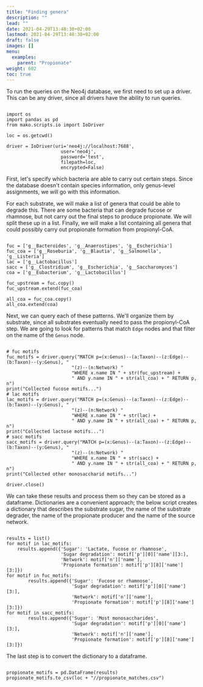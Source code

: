 ```yaml
---
title: "Finding genera"
description: ""
lead: ""
date: 2021-04-29T13:48:30+02:00
lastmod: 2021-04-29T13:48:30+02:00
draft: false
images: []
menu: 
  examples:
    parent: "Propionate"
weight: 602
toc: true
---
```


To run the queries on the Neo4j database, we first need to set up a driver. This can be any driver, since all drivers have the ability to run queries. 

<pre><code>
import os
import pandas as pd
from mako.scripts.io import IoDriver

loc = os.getcwd()

driver = IoDriver(uri='neo4j://localhost:7688',
                    user='neo4j',
                    password='test',
                    filepath=loc,
                    encrypted=False)
</pre></code>

First, let's specify which bacteria are able to carry out certain steps. Since the database doesn't contain species information, only genus-level assignments, we will go with this information. 

For each substrate, we will make a list of genera that could be able to degrade this. 
There are some bacteria that can degrade fucose or rhamnose, but not carry out the final steps to produce propionate. We will split these up in a list. Finally, we will make a list containing all genera that could possibly carry out propionate formation from propionyl-CoA. 

<pre><code>
fuc = ['g__Bacteroides', 'g__Anaerostipes', 'g__Escherichia']
fuc_coa = ['g__Roseburia', 'g__Blautia', 'g__Salmonella', 'g__Listeria']
lac = ['g__Lactobacillus']
sacc = ['g__Clostridium', 'g__Escherichia', 'g__Saccharomyces']
coa = ['g__Eubacterium', 'g__Lactobacillus']

fuc_upstream = fuc.copy()
fuc_upstream.extend(fuc_coa)

all_coa = fuc_coa.copy()
all_coa.extend(coa)    
</pre></code>

Next, we can query each of these patterns. We'll organize them by substrate, since all substrates eventually need to pass the propionyl-CoA step. We are going to look for patterns that match <code>Edge</code> nodes and that filter on the name of the <code>Genus</code> node. 

<pre><code>
# fuc motifs
fuc_motifs = driver.query("MATCH p=(x:Genus)--(a:Taxon)--(z:Edge)--(b:Taxon)--(y:Genus), "
                        "(z)--(n:Network) "
                        "WHERE x.name IN " + str(fuc_upstream) +
                        " AND y.name IN " + str(all_coa) + " RETURN p, n")
print("Collected fucose motifs...")
# lac motifs
lac_motifs = driver.query("MATCH p=(x:Genus)--(a:Taxon)--(z:Edge)--(b:Taxon)--(y:Genus), "
                        "(z)--(n:Network) "
                        "WHERE x.name IN " + str(lac) +
                        " AND y.name IN " + str(all_coa) + " RETURN p, n")
print("Collected lactose motifs...")
# sacc motifs
sacc_motifs = driver.query("MATCH p=(x:Genus)--(a:Taxon)--(z:Edge)--(b:Taxon)--(y:Genus), "
                        "(z)--(n:Network) "
                        "WHERE x.name IN " + str(sacc) +
                        " AND y.name IN " + str(all_coa) + " RETURN p, n")
print("Collected other monosaccharid motifs...")

driver.close()
</pre></code>

We can take these results and process them so they can be stored as a dataframe. Dictionaries are a convenient approach; the below script creates a dictionary that describes the substrate sugar, the name of the substrate degrader, the name of the propionate producer and the name of the source network. 

<pre><code>
results = list()
for motif in lac_motifs:
    results.append({'Sugar': 'Lactate, fucose or rhamnose',
                    'Sugar degradation': motif['p'][0]['name'][3:],
                    'Network': motif['n']['name'],
                    'Propionate formation': motif['p'][8]['name'][3:]})
for motif in fuc_motifs:
        results.append({'Sugar': 'Fucose or rhamnose',
                        'Sugar degradation': motif['p'][0]['name'][3:],
                        'Network': motif['n']['name'],
                        'Propionate formation': motif['p'][8]['name'][3:]})
for motif in sacc_motifs:
        results.append({'Sugar': 'Most monosaccharides',
                        'Sugar degradation': motif['p'][0]['name'][3:],
                        'Network': motif['n']['name'],
                        'Propionate formation': motif['p'][8]['name'][3:]})
</pre></code>

The last step is to convert the dictionary to a dataframe. 

<pre><code>
propionate_motifs = pd.DataFrame(results)
propionate_motifs.to_csv(loc + "//propionate_matches.csv")
</pre></code>